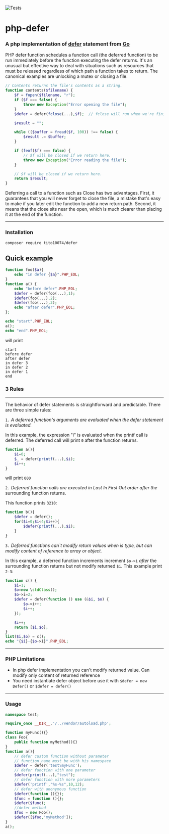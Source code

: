 ![Tests](https://github.com/tito10047/php-defer/actions/workflows/unit-test.yml/badge.svg)

# php-defer

### A php implementation of [defer](https://golang.org/doc/effective_go.html#defer) statement from [Go](https://golang.org/)

PHP defer function schedules a function call (the deferred function) to be run immediately before the function
executing the defer returns. It's an unusual but effective way to deal with situations such as resources that must be
released regardless of which path a function takes to return. The canonical examples are unlocking a mutex or closing a
file.

```php
// Contents returns the file's contents as a string.
function contents($filename) {
    $f = fopen($filename, "r");
    if ($f === false) {
        throw new Exception("Error opening the file");
    }
    $defer = defer(fclose(...),$f);  // fclose will run when we're finished.

    $result = ""; 

    while (($buffer = fread($f, 100)) !== false) {
        $result .= $buffer; 
    }

    if (feof($f) === false) {
        // $f will be closed if we return here.
        throw new Exception("Error reading the file");
    }

    // $f will be closed if we return here.
    return $result;
}
```

Deferring a call to a function such as Close has two advantages. First, it guarantees that you will never forget to
close the file, a mistake that's easy to make if you later edit the function to add a new return path. Second, it means
that the close sits near the open, which is much clearer than placing it at the end of the function.

---

### Installation

```shell
composer require tito10074/defer 
```

## Quick example

```php
function foo($a){
    echo "in defer {$a}".PHP_EOL;
}
function a() {
    echo "before defer".PHP_EOL;
    $defer = defer(foo(...),1);
    $defer(foo(...),2);
    $defer(foo(...),3);
    echo "after defer".PHP_EOL;
};

echo "start".PHP_EOL;
a();
echo "end".PHP_EOL;
```

will print

```text
start
before defer
after defer
in defer 3
in defer 2
in defer 1
end
```

### 3 Rules

--------
The behavior of defer statements is straightforward and predictable. There are three simple rules:

`1.` *A deferred function's arguments are evaluated when the defer statement is evaluated.*

In this example, the expression "i" is evaluated when the printf call is deferred.
The deferred call will print `0` after the function returns.

```php
function a(){
    $i=0;
    $_ = defer(printf(...),$i);
    $i++;
}
```

will print ```000```

`2.` *Deferred function calls are executed in Last In First Out order after the*
surrounding function returns.

This function prints `3210`:

```php
function b(){
    $defer = defer();
    for($i=0;$i<4;$i++){
        $defer(printf(...),$i);
    }
}
```

`3.` *Deferred functions can`t modify return values when is type, but can modify content of
reference to array or object.*

In this example, a deferred function increments increment `$o->i` *after* the surrounding
function returns but not modify returned `$i`. This example print `2-3`:

```php
function c() {
    $i=1;
    $o=new \stdClass();
    $o->i=2;
    $defer = defer(function () use (&$i, $o) {
        $o->i++;
        $i++;
    });

    $i++;
    return [$i,$o];
}
list($i,$o) = c();
echo "{$i}-{$o->i}".PHP_EOL;
```

---

### PHP Limitations

- In php defer implementation you can't modify returned value. Can modify only content of returned reference
- You need instantiate defer object before use it with ```$defer = new Defer()``` or ```$defer = defer()```

---

### Usage

```php
namespace test;

require_once __DIR__.'/../vendor/autoload.php';

function myFunc(){}
class Foo{
    public function myMethod(){}
}
function a(){
    // defer custom function without parameter
    // function name must be with his namespace
    $defer = defer('test\myFunc');
    // defer function with one parameter
    $defer(printf(...),"test");
    // defer function with more parameters
    $defer('printf',"%s-%s",10,12);
    // defer with anonymous function
    $defer(function (){});
    $func = function (){};
    $defer($func);
    //defer method
    $foo = new Foo();
    $defer([$foo,'myMethod']);
}
a();
```